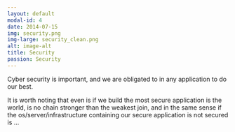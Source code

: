 ```yaml
---
layout: default
modal-id: 4
date: 2014-07-15
img: security.png
img-large: security_clean.png
alt: image-alt
title: Security
passion: Security
---
```

Cyber security is important, and we are obligated to in any application to do our best.

It is worth noting that even is if we build the most secure application is the world, is no chain stronger than the weakest join, and in the same sense if the os/server/infrastructure containing our secure application is not secured is ...